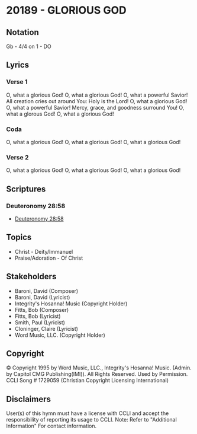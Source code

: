 # 20189 - GLORIOUS GOD

## Notation

Gb - 4/4 on 1 - DO

## Lyrics

### Verse 1

O, what a glorious God! O, what a glorious God! O, what a powerful Savior! All creation cries out around You: Holy is the Lord! O, what a glorious God! O, what a powerful Savior! Mercy, grace, and goodness surround You! O, what a glorous God! O, what a glorious God!

### Coda

O, what a glorious God! O, what a glorious God! O, what a glorious God!

### Verse 2

O, what a glorious God! O, what a glorious God! O, what a glorious God!


## Scriptures

### Deuteronomy 28:58

- [Deuteronomy 28:58](https://www.biblegateway.com/passage/?search=Deuteronomy%2028%3A58)


## Topics

- Christ - Deity/Immanuel
- Praise/Adoration - Of Christ

## Stakeholders

- Baroni, David (Composer)
- Baroni, David (Lyricist)
- Integrity's Hosanna! Music (Copyright Holder)
- Fitts, Bob (Composer)
- Fitts, Bob (Lyricist)
- Smith, Paul (Lyricist)
- Cloninger, Claire (Lyricist)
- Word Music, LLC. (Copyright Holder)

## Copyright

© Copyright 1995 by Word Music, LLC., Integrity's Hosanna! Music. (Admin. by Capitol CMG Publishing(IMI)). All Rights Reserved. Used by Permission. CCLI Song # 1729059
(Christian Copyright Licensing International)

## Disclaimers

User(s) of this hymn must have a license with CCLI and accept the responsibility of reporting its usage to CCLI.
Note: Refer to "Additional Information" For contact information.


